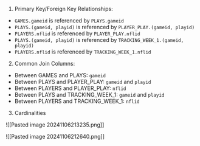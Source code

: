 1. Primary Key/Foreign Key Relationships:

- `GAMES.gameid` is referenced by `PLAYS.gameid`
- `PLAYS.(gameid, playid)` is referenced by `PLAYER_PLAY.(gameid, playid)`
- `PLAYERS.nflid` is referenced by `PLAYER_PLAY.nflid`
- `PLAYS.(gameid, playid)` is referenced by `TRACKING_WEEK_1.(gameid, playid)`
- `PLAYERS.nflid` is referenced by `TRACKING_WEEK_1.nflid`

2. Common Join Columns:

- Between GAMES and PLAYS: `gameid`
- Between PLAYS and PLAYER_PLAY: `gameid` and `playid`
- Between PLAYERS and PLAYER_PLAY: `nflid`
- Between PLAYS and TRACKING_WEEK_1: `gameid` and `playid`
- Between PLAYERS and TRACKING_WEEK_1: `nflid`

3. Cardinalities

![[Pasted image 20241106213235.png]]

![[Pasted image 20241106212640.png]]